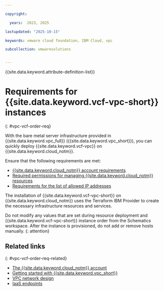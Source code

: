 ```yaml
---

copyright:

  years:  2023, 2025

lastupdated: "2025-10-15"

keywords: vmware cloud foundation, IBM Cloud, vpc

subcollection: vmwaresolutions


---
```


{{site.data.keyword.attribute-definition-list}}

# Requirements for {{site.data.keyword.vcf-vpc-short}} instances
{: #vpc-vcf-order-req}



With the bare metal server infrastructure provided in {{site.data.keyword.vpc_full}} ({{site.data.keyword.vpc_short}}), you can quickly deploy {{site.data.keyword.vcf-vpc}} on {{site.data.keyword.cloud_notm}}.

Ensure that the following requirements are met:
* [{{site.data.keyword.cloud_notm}} account requirements](/docs/vmwaresolutions?topic=vmwaresolutions-vpc-vcf-plan#vpc-vcf-plan-acc)
* [Required permissions for managing {{site.data.keyword.cloud_notm}} resources](/docs/vmwaresolutions?topic=vmwaresolutions-vpc-vcf-plan#vpc-vcf-plan-permission)
* [Requirements for the list of allowed IP addresses](/docs/vmwaresolutions?topic=vmwaresolutions-trbl_vcf_vpc_allowlist_ip)

The installation of {{site.data.keyword.vcf-vpc-short}} on {{site.data.keyword.cloud_notm}} uses the Terraform IBM Provider to create the necessary infrastructure resources and services.

Do not modify any values that are set during resource deployment and {{site.data.keyword.vcf-vpc-short}} instance order from the Schematics workspace. After the instance is provisioned, do not add or remove hosts manually.
{: attention}

## Related links
{: #vpc-vcf-order-req-related}

* [The {{site.data.keyword.cloud_notm}} account](/docs/vmwaresolutions?topic=vmwaresolutions-signing_required_accounts#signing_required_accounts-cloud)
* [Getting started with {{site.data.keyword.vpc_short}}](/docs/vpc?topic=vpc-getting-started)
* [VPC network design](/docs/vmwaresolutions?topic=vmwaresolutions-vpc-vcf-vpc-deployment)
* [IaaS endpoints](/docs/vpc?topic=vpc-service-endpoints-for-vpc#infrastructure-as-a-service-iaas-endpoints)
